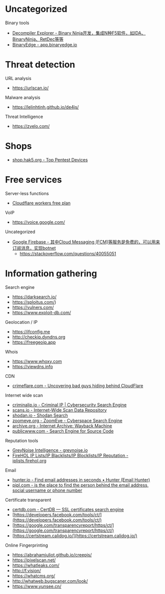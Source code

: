# Uncategorized

Binary tools

* [Decompiler Explorer - Binary Ninja开发，集成N种F5软件，如IDA、BinaryNinja、RetDec等等](https://dogbolt.org)
* [BinaryEdge - app.binaryedge.io](https://app.binaryedge.io/)

# Threat detection

URL analysis

* https://urlscan.io/

Malware analysis

* https://lelinhtinh.github.io/de4js/

Threat Intelligence

* https://zvelo.com/

# Shops

* [shop.hak5.org - Top Pentest Devices](https://shop.hak5.org/)

# Free services

Server-less functions

* [Cloudflare workers free plan](https://developers.cloudflare.com/workers/platform/pricing)

VoIP

* https://voice.google.com/

Uncategorized

* [Google Firebase - 其中Cloud Messaging (FCM)等服务是免费的，可以用来订阅消息，实现botnet](https://firebase.google.com/pricing)
  * https://stackoverflow.com/questions/40055051

# Information gathering

Search engine

* https://darksearch.io/
* https://sploitus.com/)
* https://vulners.com/
* https://www.exploit-db.com/

Geolocation / IP

* https://ifconfig.me
* http://checkip.dyndns.org
* https://freegeoip.app

Whois

* https://www.whoxy.com
* https://viewdns.info

CDN

* [crimeflare.com - Uncovering bad guys hiding behind CloudFlare](http://www.crimeflare.com:82/cfs.html)

Internet wide scan

* [criminalip.io - Criminal IP | Cybersecurity Search Engine](https://www.criminalip.io/asset/search?query=DisallowedHost%20at)
* [scans.io - Internet-Wide Scan Data Repository](https://scans.io/)
* [shodan.io - Shodan Search](https://www.shodan.io/)
* [zoomeye.org - ZoomEye - Cyberspace Search Engine](https://www.zoomeye.org/)
* [archive.org - Internet Archive: Wayback Machine](https://archive.org/web/)
* [publicwww.com - Search Engine for Source Code](https://publicwww.com/)

Reputation tools

* [GreyNoise Intelligence - greynoise.io](https://greynoise.io/)
* [FireHOL IP Lists/IP Blacklists/IP Blocklists/IP Reputation - iplists.firehol.org](https://iplists.firehol.org/)

Email

* [hunter.io - Find email addresses in seconds • Hunter (Email Hunter)](https://hunter.io/)
* [pipl.com - is the place to find the person behind the email address, social username or phone number](https://pipl.com/)

Certificate transparent

* [certdb.com - CertDB — SSL certificates search engine](https://certdb.com/)
* [https://developers.facebook.com/tools/ct/](https://developers.facebook.com/tools/ct/)
* [https://google.com/transparencyreport/https/ct/](https://google.com/transparencyreport/https/ct/)
* [https://certstream.calidog.io/](https://certstream.calidog.io/)

Online Fingerprinting

* https://abrahamjuliot.github.io/creepjs/
* https://pixelscan.net/
* https://whatleaks.com/
* http://f.vision/
* https://whatcms.org/
* http://whatweb.bugscaner.com/look/
* https://www.yunsee.cn/


